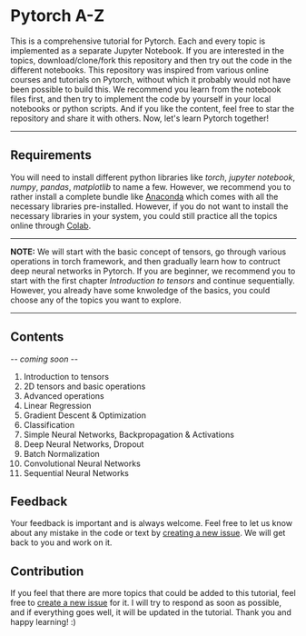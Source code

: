 # Pytorch A-Z
This is a comprehensive tutorial for Pytorch. Each and every topic is implemented as a separate Jupyter Notebook. If you are interested in the topics, download/clone/fork this repository and then try out the code in the different notebooks. This repository was inspired from various online courses and tutorials on Pytorch, without which it probably would not have been possible to build this. We recommend you learn from the notebook files first, and then try to implement the code by yourself in your local notebooks or python scripts. And if you like the content, feel free to star the repository and share it with others. Now, let's learn Pytorch together!

-----
## Requirements
You will need to install different python libraries like _torch_, _jupyter notebook_, _numpy_, _pandas_, _matplotlib_ to name a few. However, we recommend you to rather install a complete bundle like [Anaconda](https://www.anaconda.com/distribution/) which comes with all the necessary libraries pre-installed. However, if you do not want to install the necessary libraries in your system, you could still practice all the topics online through [Colab](https://colab.research.google.com).

-----
__NOTE:__ We will start with the basic concept of tensors, go through various operations in torch framework, and then gradually learn how to contruct deep neural networks in Pytorch. If you are beginner, we recommend you to start with the first chapter _Introduction to tensors_ and continue sequentially. However, you already have some knwoledge of the basics, you could choose any of the topics you want to explore.

-----
## Contents

_-- coming soon --_

1. Introduction to tensors
2. 2D tensors and basic operations
3. Advanced operations
4. Linear Regression
5. Gradient Descent & Optimization
6. Classification
7. Simple Neural Networks, Backpropagation & Activations
8. Deep Neural Networks, Dropout
9. Batch Normalization
10. Convolutional Neural Networks
11. Sequential Neural Networks

## Feedback
Your feedback is important and is always welcome. Feel free to let us know about any mistake in the code or text by [creating a new issue](https://github.com/SouravDutta91/pytorch-tutorial/issues). We will get back to you and work on it.

## Contribution
If you feel that there are more topics that could be added to this tutorial, feel free to [create a new issue](https://github.com/SouravDutta91/pytorch-tutorial/issues) for it. I will try to respond as soon as possible, and if everything goes well, it will be updated in the tutorial. Thank you and happy learning! :)
